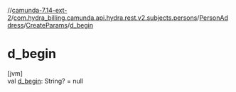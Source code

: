 //[camunda-7.14-ext-2](../../../../index.md)/[com.hydra_billing.camunda.api.hydra.rest.v2.subjects.persons](../../index.md)/[PersonAddress](../index.md)/[CreateParams](index.md)/[d_begin](d_begin.md)

# d_begin

[jvm]\
val [d_begin](d_begin.md): String? = null
